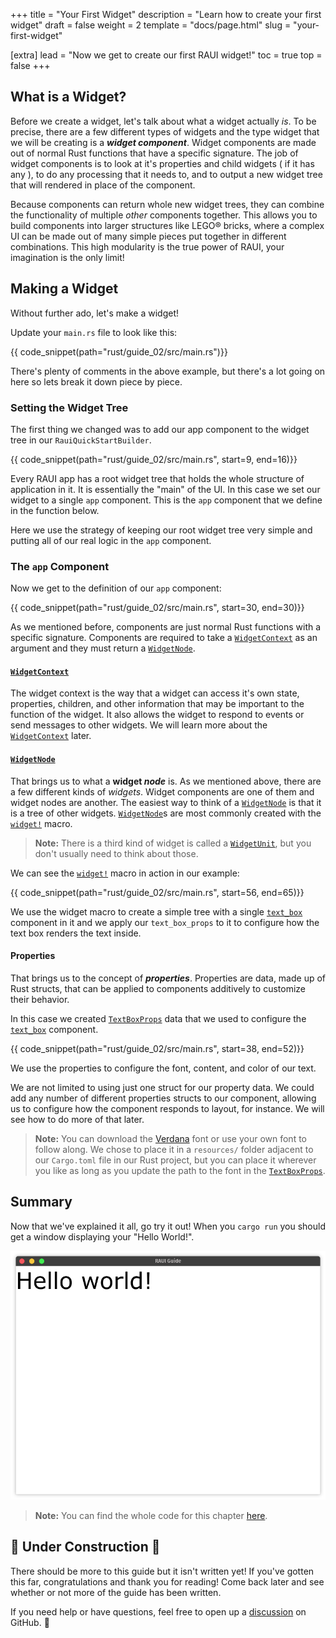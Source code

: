 +++
title = "Your First Widget"
description = "Learn how to create your first widget"
draft = false
weight = 2
template = "docs/page.html"
slug = "your-first-widget"

[extra]
lead = "Now we get to create our first RAUI widget!"
toc = true
top = false
+++

## What is a Widget?

Before we create a widget, let's talk about what a widget actually _is_. To be precise, there are a few different types of widgets and the type widget that we will be creating is a **_widget component_**. Widget components are made out of normal Rust functions that have a specific signature. The job of widget components is to look at it's properties and child widgets ( if it has any ), to do any processing that it needs to, and to output a new widget tree that will rendered in place of the component.

Because components can return whole new widget trees, they can combine the functionality of multiple _other_ components together. This allows you to build components into larger structures like LEGO® bricks, where a complex UI can be made out of many simple pieces put together in different combinations. This high modularity is the true power of RAUI, your imagination is the only limit!

## Making a Widget

Without further ado, let's make a widget!

Update your `main.rs` file to look like this:

{{ code_snippet(path="rust/guide_02/src/main.rs")}}

There's plenty of comments in the above example, but there's a lot going on here so lets break it down piece by piece.

### Setting the Widget Tree

The first thing we changed was to add our app component to the widget tree in our `RauiQuickStartBuilder`.

{{ code_snippet(path="rust/guide_02/src/main.rs", start=9, end=16)}}

Every RAUI app has a root widget tree that holds the whole structure of application in it. It is essentially the "main" of the UI. In this case we set our widget to a single `app` component. This is the `app` component that we define in the function below.

Here we use the strategy of keeping our root widget tree very simple and putting all of our real logic in the `app` component.

### The `app` Component

Now we get to the definition of our `app` component:

{{ code_snippet(path="rust/guide_02/src/main.rs", start=30, end=30)}}

As we mentioned before, components are just normal Rust functions with a specific signature. Components are required to take a [`WidgetContext`] as an argument and they must return a [`WidgetNode`].

[`WidgetContext`]: https://docs.rs/raui/latest/raui/core/widget/context/struct.WidgetContext.html
[`WidgetNode`]: https://docs.rs/raui/latest/raui/core/widget/node/enum.WidgetNode.html

#### [`WidgetContext`]

The widget context is the way that a widget can access it's own state, properties, children, and other information that may be important to the function of the widget. It also allows the widget to respond to events or send messages to other widgets. We will learn more about the [`WidgetContext`] later.

#### [`WidgetNode`]

That brings us to what a **widget _node_** is. As we mentioned above, there are a few different kinds of _widgets_. Widget components are one of them and widget nodes are another. The easiest way to think of a [`WidgetNode`] is that it is a tree of other widgets. [`WidgetNode`]s are most commonly created with the [`widget!`] macro.

> **Note:** There is a third kind of widget is called a [`WidgetUnit`], but you don't usually need to think about those.

We can see the [`widget!`] macro in action in our example:

{{ code_snippet(path="rust/guide_02/src/main.rs", start=56, end=65)}}

We use the widget macro to create a simple tree with a single [`text_box`] component in it and we apply our `text_box_props` to it to configure how the text box renders the text inside.

[`text_box`]: https://docs.rs/raui/latest/raui/core/widget/component/text_box/fn.text_box.html

[`widget!`]: https://docs.rs/raui/latest/raui/core/macro.widget.html
[`WidgetUnit`]: https://docs.rs/raui/latest/raui/core/widget/unit/enum.WidgetUnit.html

#### Properties

That brings us to the concept of **_properties_**. Properties are data, made up of Rust structs, that can be applied to components additively to customize their behavior.

In this case we created [`TextBoxProps`] data that we used to configure the [`text_box`] component.

{{ code_snippet(path="rust/guide_02/src/main.rs", start=38, end=52)}}

We use the properties to configure the font, content, and color of our text.

We are not limited to using just one struct for our property data. We could add any number of different properties structs to our component, allowing us to configure how the component responds to layout, for instance. We will see how to do more of that later.

[`TextBoxProps`]: https://docs.rs/raui/0.34.0/raui/core/widget/component/text_box/struct.TextBoxProps.html

> **Note:** You can download the [Verdana] font or use your own font to follow along. We chose to place it in a `resources/` folder adjacent to our `Cargo.toml` file in our Rust project, but you can place it wherever you like as long as you update the path to the font in the [`TextBoxProps`].

[Verdana]: https://github.com/PsichiX/raui/raw/master/site/rust/guide_02/resources/verdana.ttf

## Summary

Now that we've explained it all, go try it out! When you `cargo run` you should get a window displaying your "Hello World!".

![hello world screenshot](hello_world.png)

> **Note:** You can find the whole code for this chapter [here](https://github.com/RAUI-labs/raui/tree/master/site/rust/guide_02).

## 🚧 Under Construction 👷

There should be more to this guide but it isn't written yet! If you've gotten this far, congratulations and thank you for reading! Come back later and see whether or not more of the guide has been written.

If you need help or have questions, feel free to open up a [discussion] on GitHub. 👋

[discussion]: https://github.com/RAUI-labs/raui/discussions
